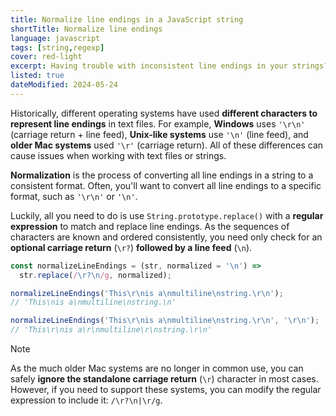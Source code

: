 ```yaml
---
title: Normalize line endings in a JavaScript string
shortTitle: Normalize line endings
language: javascript
tags: [string,regexp]
cover: red-light
excerpt: Having trouble with inconsistent line endings in your strings? Normalize them with this handy JavaScript function!
listed: true
dateModified: 2024-05-24
---
```


Historically, different operating systems have used **different characters to represent line endings** in text files. For example, **Windows** uses `'\r\n'` (carriage return + line feed), **Unix-like systems** use `'\n'` (line feed), and **older Mac systems** used `'\r'` (carriage return). All of these differences can cause issues when working with text files or strings.

**Normalization** is the process of converting all line endings in a string to a consistent format. Often, you'll want to convert all line endings to a specific format, such as `'\r\n'` or `'\n'`.

Luckily, all you need to do is use `String.prototype.replace()` with a **regular expression** to match and replace line endings. As the sequences of characters are known and ordered consistently, you need only check for an **optional carriage return** (`\r?`) **followed by a line feed** (`\n`).

```js
const normalizeLineEndings = (str, normalized = '\n') =>
  str.replace(/\r?\n/g, normalized);

normalizeLineEndings('This\r\nis a\nmultiline\nstring.\r\n');
// 'This\nis a\nmultiline\nstring.\n'

normalizeLineEndings('This\r\nis a\nmultiline\nstring.\r\n', '\r\n');
// 'This\r\nis a\r\nmultiline\r\nstring.\r\n'
```

> [!NOTE]
>
> As the much older Mac systems are no longer in common use, you can safely **ignore the standalone carriage return** (`\r`) character in most cases. However, if you need to support these systems, you can modify the regular expression to include it: `/\r?\n|\r/g`.
